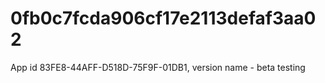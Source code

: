 # 0fb0c7fcda906cf17e2113defaf3aa02
App id 83FE8-44AFF-D518D-75F9F-01DB1, version name - beta testing
